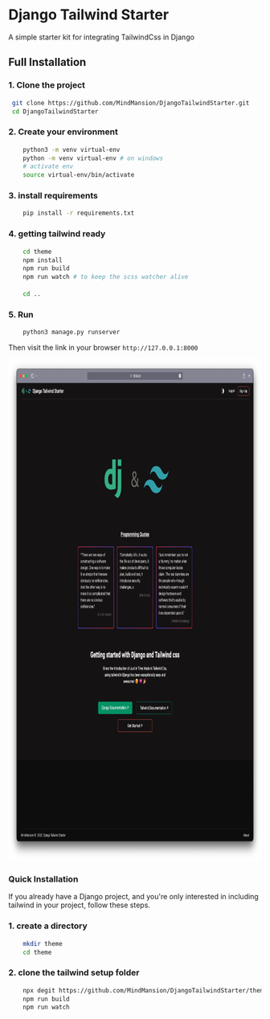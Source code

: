 # Django Tailwind Starter

A simple starter kit for integrating TailwindCss in Django

## Full Installation

### 1. Clone the project
```bash
 git clone https://github.com/MindMansion/DjangoTailwindStarter.git
 cd DjangoTailwindStarter
```

### 2. Create your environment

```bash
    python3 -m venv virtual-env
    python -m venv virtual-env # on windows
    # activate env
    source virtual-env/bin/activate
```

### 3. install requirements

```bash
    pip install -r requirements.txt
```

### 4. getting tailwind ready
```bash
    cd theme
    npm install
    npm run build
    npm run watch # to keep the scss watcher alive 
    
    cd ..
```

### 5. Run
```bash
    python3 manage.py runserver
```
Then visit the link in your browser `http://127.0.0.1:8000`

<img src="static/images/screen.png" height="1000" width="1000" alt="screen">

### Quick Installation

If you already have a Django project, and you're only interested in 
including tailwind in your project, follow these steps.

### 1. create a directory
```bash
    mkdir theme
    cd theme
```

### 2. clone the tailwind setup folder
```bash
    npx degit https://github.com/MindMansion/DjangoTailwindStarter/theme
    npm run build
    npm run watch
```